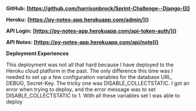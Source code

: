 **GitHub:** **[https://github.com/harrisonbrock/Sprint-Challenge--Django-I]()**

**Heroku:** **[https://py-notes-app.herokuapp.com/admin/]()**

**API Login:** **[https://py-notes-app.herokuapp.com/api-token-auth/]()**

**API Notes:** **[https://py-notes-app.herokuapp.com/api/note]()**

__Deployment Experiences__


This deployment was not all that hard because I have deployed to the Heroku cloud platform in the past. 
The only difference this time was I needed to set up a few configuration variables for the database URL,  DEBUG, Secret-Key.  The tricky one was DISABLE_COLLECTSTATIC. I got an error when trying to deploy, and the error message was to set DISABLE_COLLECTSTATIC to 1. With all these variables set I was able to deploy 